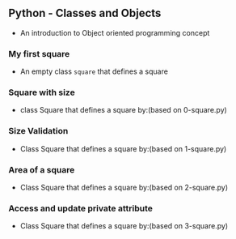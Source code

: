 ## Python - Classes and Objects
* An introduction to Object oriented programming concept
### My first square
* An empty class `square` that defines a square
### Square with size
* class Square that defines a square by:(based on 0-square.py)
### Size Validation
* Class Square that defines a square by:(based on 1-square.py)
### Area of a square
* Class Square that defines a square by:(based on 2-square.py)
### Access and update private attribute
* Class Square that defines a square by:(based on 3-square.py)
